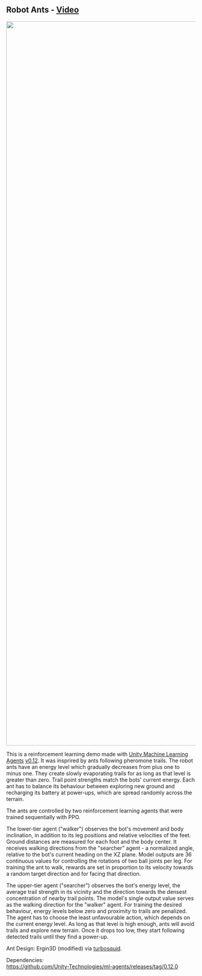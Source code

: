 ## Robot Ants - [Video](https://www.youtube.com/watch?v=xeYvA6Ag0Hg)

<img src="images/banner.png" align="middle" width="1920"/>

This is a reinforcement learning demo made with [Unity Machine Learning Agents](https://github.com/Unity-Technologies/ml-agents) [v0.12](https://github.com/Unity-Technologies/ml-agents/releases/tag/0.12.0). It was insprired by ants following pheromone trails. The robot ants have an energy level which gradually decreases from plus one to minus one. They create slowly evaporating trails for as long as that level is greater than zero. Trail point strengths match the bots' current energy. Each ant has to balance its behaviour between exploring new ground and recharging its battery at power-ups, which are spread randomly across the terrain.

The ants are controlled by two reinforcement learning agents that were trained sequentially with PPO.

The lower-tier agent ("walker") observes the bot's movement and body inclination, in addition to its leg positions and relative velocities of the feet. Ground distances are measured for each foot and the body center. It receives walking directions from the "searcher" agent - a normalized angle, relative to the bot's current heading on the XZ plane. Model outputs are 36 continuous values for controlling the rotations of two ball joints per leg. For training the ant to walk, rewards are set in proportion to its velocity towards a random target direction and for facing that direction.

The upper-tier agent ("searcher") observes the bot's energy level, the average trail strength in its vicinity and the direction towards the densest concentration of nearby trail points. The model's single output value serves as the walking direction for the "walker" agent. For training the desired behaviour, energy levels below zero and proximity to trails are penalized. The agent has to choose the least unfavourable action, which depends on the current energy level. As long as that level is high enough, ants will avoid trails and explore new terrain. Once it drops too low, they start following detected trails until they find a power-up.

Ant Design: Ergin3D (modified) via [turbosquid](https://www.turbosquid.com/FullPreview/Index.cfm/ID/1339233).

Dependencies:  
https://github.com/Unity-Technologies/ml-agents/releases/tag/0.12.0
